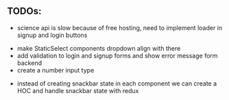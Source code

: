 ## TODOs:

<!-- priority -->

- science api is slow because of free hosting, need to implement loader in signup and login buttons

<!-- normal -->

- make StaticSelect components dropdown align with there
- add validation to login and signup forms and show error message form backend
- create a number input type

<!-- Good to have  -->

- instead of creating snackbar state in each component we can create a HOC and handle snackbar state with redux
